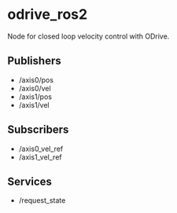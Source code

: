 # odrive_ros2
Node for closed loop velocity control with ODrive.

## Publishers
* /axis0/pos
* /axis0/vel
* /axis1/pos
* /axis1/vel

## Subscribers
* /axis0_vel_ref
* /axis1_vel_ref

## Services
* /request_state